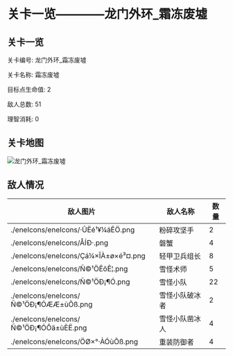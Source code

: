 # 关卡一览————龙门外环_霜冻废墟


## 关卡一览

关卡编号: 龙门外环_霜冻废墟

关卡名称: 霜冻废墟

目标点生命值: 2

敌人总数: 51

理智消耗: 0


## 关卡地图
![龙门外环_霜冻废墟](./oprMap/龙门外环_霜冻废墟.png)

## 敌人情况

| 敌人图片 | 敌人名称 | 数量  |
|---------|-----|-----|
| ./eneIcons/eneIcons/·ÛËé¹¥¼áÊÖ.png| 粉碎攻坚手  |   2  |
| ./eneIcons/eneIcons/ÅÍÐ·.png| 磐蟹  |   4  |
| ./eneIcons/eneIcons/Çá¼×ÎÀ±ø×é³¤.png| 轻甲卫兵组长  |   8  |
| ./eneIcons/eneIcons/Ñ©¹ÖÊõÊ¦.png| 雪怪术师  |   5  |
| ./eneIcons/eneIcons/Ñ©¹ÖÐ¡¶Ó.png| 雪怪小队  |   22  |
| ./eneIcons/eneIcons/Ñ©¹ÖÐ¡¶ÓÆÆ±ùÕß.png| 雪怪小队破冰者  |   2  |
| ./eneIcons/eneIcons/Ñ©¹ÖÐ¡¶ÓÔä±ùÈË.png| 雪怪小队凿冰人  |   4  |
| ./eneIcons/eneIcons/ÖØ×°·ÀÓùÕß.png| 重装防御者  |   4  |
